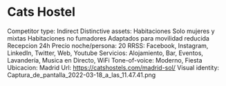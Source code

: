 # Cats Hostel

Competitor type: Indirect
Distinctive assets: Habitaciones Solo mujeres y mixtas
Habitaciones no fumadores
Adaptados para movilidad reducida
Recepcion 24h
Precio noche/persona: 20
RRSS: Facebook, Instagram, LinkedIn, Twitter, Web, Youtube
Servicios: Alojamiento, Bar, Eventos, Lavandería, Musica en Directo, WiFi
Tone-of-voice: Moderno, Fiesta
Ubicacion: Madrid
Url: https://catshostels.com/madrid-sol/
Visual identity: Captura_de_pantalla_2022-03-18_a_las_11.47.41.png